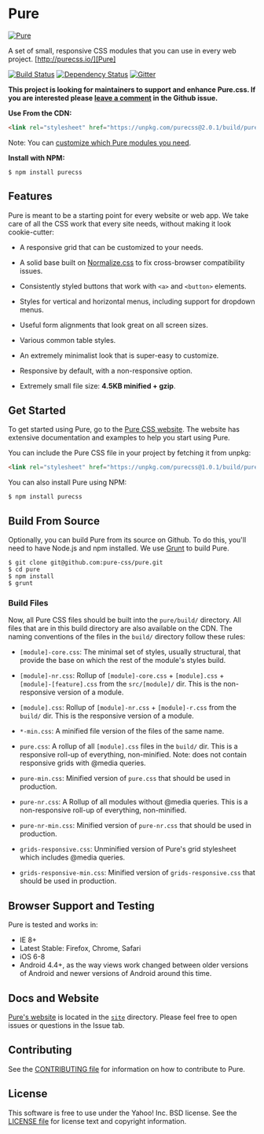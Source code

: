 Pure
====

[![Pure](https://cloud.githubusercontent.com/assets/449779/5291099/1b554cca-7b03-11e4-9157-53a12d91b34a.png)][Pure]

A set of small, responsive CSS modules that you can use in every web project.
[http://purecss.io/][Pure]

[![Build Status](http://img.shields.io/travis/pure-css/pure.svg?style=flat)][Build Status]
[![Dependency Status](https://david-dm.org/pure-css/pure/dev-status.svg)](https://david-dm.org/pure-css/pure?type=dev)
[![Gitter](https://badges.gitter.im/Join%20Chat.svg)](https://gitter.im/pure-css/pure?utm_source=badge&utm_medium=badge&utm_campaign=pr-badge&utm_content=badge)

**This project is looking for maintainers to support and enhance Pure.css. If you are interested please [leave a comment](https://github.com/pure-css/pure/issues/692) in the Github issue.**

**Use From the CDN:**

```html
<link rel="stylesheet" href="https://unpkg.com/purecss@2.0.1/build/pure-min.css" integrity="sha384-QkSsJi6SGgWv5LAx1TdvIDRf8TW5Ui4NVKqDDlK1wY2eKioo7wvYIJvGWFQSFE4U" crossorigin="anonymous">
```

Note: You can [customize which Pure modules you need][customize].

**Install with NPM:**

```shell
$ npm install purecss
```

[Pure]: http://purecss.io/
[Build Status]: https://travis-ci.org/pure-css/pure
[customize]: http://purecss.io/customize/


Features
--------

Pure is meant to be a starting point for every website or web app. We take care
of all the CSS work that every site needs, without making it look cookie-cutter:

* A responsive grid that can be customized to your needs.

* A solid base built on [Normalize.css][] to fix cross-browser compatibility
  issues.

* Consistently styled buttons that work with `<a>` and `<button>` elements.

* Styles for vertical and horizontal menus, including support for dropdown
  menus.

* Useful form alignments that look great on all screen sizes.

* Various common table styles.

* An extremely minimalist look that is super-easy to customize.

* Responsive by default, with a non-responsive option.

* Extremely small file size: **4.5KB minified + gzip**.


[Normalize.css]: http://necolas.github.io/normalize.css/


Get Started
-----------

To get started using Pure, go to the [Pure CSS website][Pure]. The website has
extensive documentation and examples to help you start using Pure.

You can include the Pure CSS file in your project by fetching it from unpkg:

```html
<link rel="stylesheet" href="https://unpkg.com/purecss@1.0.1/build/pure-min.css" integrity="sha384-nn4HPE8lTHyVtfCBi5yW9d20FjT8BJwUXyWZT9InLYax14RDjBj46LmSztkmNP9w" crossorigin="anonymous">
```

You can also install Pure using NPM:

```shell
$ npm install purecss
```

Build From Source
-----------------

Optionally, you can build Pure from its source on Github. To do this, you'll
need to have Node.js and npm installed. We use [Grunt][] to build Pure.

```shell
$ git clone git@github.com:pure-css/pure.git
$ cd pure
$ npm install
$ grunt
```

### Build Files

Now, all Pure CSS files should be built into the `pure/build/` directory. All
files that are in this build directory are also available on the CDN. The naming
conventions of the files in the `build/` directory follow these rules:

* `[module]-core.css`: The minimal set of styles, usually structural, that
  provide the base on which the rest of the module's styles build.

* `[module]-nr.css`: Rollup of `[module]-core.css` + `[module].css` +
  `[module]-[feature].css` from the `src/[module]/` dir. This is the
  non-responsive version of a module.

* `[module].css`: Rollup of `[module]-nr.css` + `[module]-r.css` from the
  `build/` dir. This is the responsive version of a module.

* `*-min.css`: A minified file version of the files of the same name.

* `pure.css`: A rollup of all `[module].css` files in the `build/` dir. This is
  a responsive roll-up of everything, non-minified.  Note: does not contain responsive grids with @media queries.

* `pure-min.css`: Minified version of `pure.css` that should be used in
  production.

* `pure-nr.css`: A Rollup of all modules without @media queries. This is a
  non-responsive roll-up of everything, non-minified.

* `pure-nr-min.css`: Minified version of `pure-nr.css` that should be used in
  production.

* `grids-responsive.css`: Unminified version of Pure's grid stylesheet which
  includes @media queries.

* `grids-responsive-min.css`: Minified version of `grids-responsive.css` that
  should be used in production.


[Grunt]: http://gruntjs.com/


Browser Support and Testing
---------------------------

Pure is tested and works in:

* IE 8+
* Latest Stable: Firefox, Chrome, Safari
* iOS 6-8
* Android 4.4+, as the way views work changed between older versions of Android and newer versions of Android around this time.


Docs and Website
----------------

[Pure's website][Pure] is located in the [`site`][pure-site] directory. Please feel free
to open issues or questions in the Issue tab.


[Pure]: http://purecss.io/
[pure-site]: https://github.com/pure-css/pure/tree/master/site


Contributing
------------

See the [CONTRIBUTING file][] for information on how to contribute to Pure.


[CONTRIBUTING file]: https://github.com/pure-css/pure/blob/master/CONTRIBUTING.md


License
-------

This software is free to use under the Yahoo! Inc. BSD license.
See the [LICENSE file][] for license text and copyright information.


[LICENSE file]: https://github.com/pure-css/pure/blob/master/LICENSE
